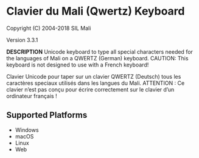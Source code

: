 Clavier du Mali (Qwertz) Keyboard
=====================

Copyright (C) 2004-2018 SIL Mali

Version 3.3.1

__DESCRIPTION__
Unicode keyboard to type all special characters needed for the languages of Mali on a QWERTZ (German) keyboard. CAUTION: This keyboard is not designed to use with a French keyboard!

Clavier Unicode pour taper sur un clavier QWERTZ (Deutsch) tous les caractères speciaux utilisés dans les langues du Mali. ATTENTION : Ce clavier n’est pas conçu pour écrire correctement sur le clavier d’un ordinateur français !

Supported Platforms
-------------------
 * Windows
 * macOS
 * Linux
 * Web
 